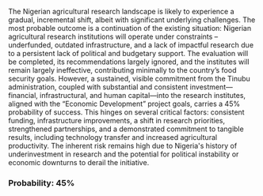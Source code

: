 The Nigerian agricultural research landscape is likely to experience a gradual, incremental shift, albeit with significant underlying challenges. The most probable outcome is a continuation of the existing situation: Nigerian agricultural research institutions will operate under constraints – underfunded, outdated infrastructure, and a lack of impactful research due to a persistent lack of political and budgetary support. The evaluation will be completed, its recommendations largely ignored, and the institutes will remain largely ineffective, contributing minimally to the country’s food security goals. However, a sustained, visible commitment from the Tinubu administration, coupled with substantial and consistent investment—financial, infrastructural, and human capital—into the research institutes, aligned with the “Economic Development” project goals, carries a 45% probability of success. This hinges on several critical factors: consistent funding, infrastructure improvements, a shift in research priorities, strengthened partnerships, and a demonstrated commitment to tangible results, including technology transfer and increased agricultural productivity. The inherent risk remains high due to Nigeria's history of underinvestment in research and the potential for political instability or economic downturns to derail the initiative.


### Probability: 45%
